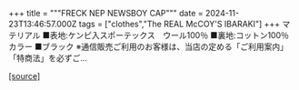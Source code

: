+++
title = """FRECK NEP NEWSBOY CAP"""
date = 2024-11-23T13:46:57.000Z
tags = ["clothes","The REAL McCOY'S IBARAKI"]
+++
マテリアル ■表地:ケンピ入スポーテックス　ウール100％ ■裏地:コットン100％ カラー ■ブラック ※通信販売ご利用のお客様は、当店の定める「ご利用案内」「特商法」を必ずご...

[[source]](https://the-realmccoys.ocnk.net/product/756)
